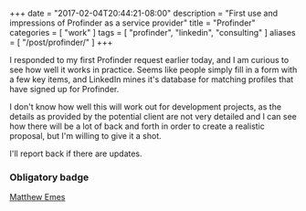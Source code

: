 +++
date = "2017-02-04T20:44:21-08:00"
description = "First use and impressions of Profinder as a service provider"
title = "Profinder"
categories = [ "work" ]
tags = [ "profinder", "linkedin", "consulting" ]
aliases = [ "/post/profinder/" ]
+++

I responded to my first Profinder request earlier today, and I am
curious to see how well it works in practice. Seems like people simply
fill in a form with a few key items, and LinkedIn mines it's database
for matching profiles that have signed up for Profinder. 

I don't know how well this will work out for development projects, as
the details as provided by the potential client are not very detailed
and I can see how there will be a lot of back and forth in order to
create a realistic proposal, but I'm willing to give it a shot.

I'll report back if there are updates.

### Obligatory badge

<div class="LI-profile-badge" data-version="v1" data-size="medium" data-locale="en_US" data-type="profinder" data-theme="light" data-vanity="matthewemes"><a class="LI-simple-link" href="https://www.linkedin.com/profinder/pro/matthewemes?trk=profinder-badge">Matthew Emes</a></div><script type="text/javascript" src="https://platform.linkedin.com/badges/js/profile.js" async defer></script>

